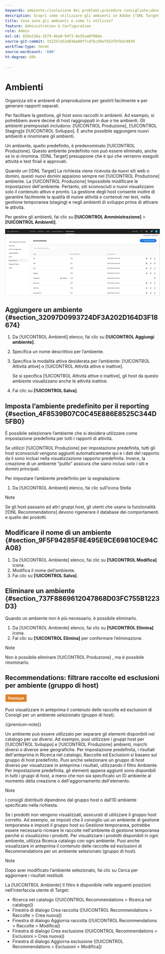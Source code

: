```yaml
---
keywords: ambiente;risoluzione dei problemi;procedure consigliate;ubox;reindirizzamenti;reindirizzamento;whitelist;blacklist;inserii nell'elenco Bloccati;inserire nell'elenco Consentiti
description: Scopri come utilizzare gli ambienti in Adobe [!DNL Target] per organizzare i siti e gli ambienti di preproduzione in modo da semplificare la gestione e la generazione di rapporti separati.
title: Cosa sono gli ambienti e come li utilizzo?
feature: Administration & Configuration
role: Admin
exl-id: 820a116a-15f9-4ba0-94f3-8e35aa0f90da
source-git-commit: 152257a52d836a88ffcd76cd9af5b3fbfbdc0839
workflow-type: tm+mt
source-wordcount: '680'
ht-degree: 60%

---
```


# Ambienti

Organizza siti e ambienti di preproduzione per gestirli facilmente e per generare rapporti separati.

Per facilitare la gestione, gli host sono raccolti in ambienti. Ad esempio, si potrebbero avere decine di host raggruppati in due o tre ambienti. Gli ambienti preimpostati includono: [!UICONTROL Produzione], [!UICONTROL Staging]e [!UICONTROL Sviluppo]. È anche possibile aggiungere nuovi ambienti e rinominare gli ambienti.

Un ambiente, quello predefinito, è predenominato [!UICONTROL Produzione]. Questo ambiente predefinito non può essere eliminato, anche se lo si rinomina. [!DNL Target] presuppone che è qui che verranno eseguiti attività e test finali e approvati.

Quando un [!DNL Target] La richiesta viene ricevuta da nuovi siti web o domini, questi nuovi domini appaiono sempre nel [!UICONTROL Produzione] ambiente. La [!UICONTROL Produzione] Impossibile modificare le impostazioni dell&#39;ambiente. Pertanto, siti sconosciuti o nuovi visualizzano solo il contenuto attivo e pronto. La gestione degli host consente inoltre di garantire facilmente la qualità di nuove attività e contenuti nei test, nella gestione temporanea (staging) e negli ambienti di sviluppo prima di attivare le attività.

Per gestire gli ambienti, fai clic su **[!UICONTROL Amministrazione]** > **[!UICONTROL Ambienti]**.

![Elenco ambienti](/help/main/administrating-target/assets/environments.png)

## Aggiungere un ambiente {#section_32097D0993724DF3A202D164D3F18674}

1. Da [!UICONTROL Ambienti] elenco, fai clic su **[!UICONTROL Aggiungi ambiente]**.
1. Specifica un nome descrittivo per l’ambiente.
1. Specifica la modalità attiva desiderata per l’ambiente: [!UICONTROL Attività attive] o [!UICONTROL Attività attive e inattive].

   Se si specifica [!UICONTROL Attività attive e inattive], gli host da questo ambiente visualizzano anche le attività inattive.

1. Fai clic su **[!UICONTROL Salva]**.

## Imposta l’ambiente predefinito per il reporting {#section_4F8539B07C0C45E886E8525C344D5FB0}

È possibile selezionare l’ambiente che si desidera utilizzare come impostazione predefinita per tutti i rapporti di attività.

Se utilizzi [!UICONTROL Produzione] per impostazione predefinita, tutti gli host sconosciuti vengono aggiunti automaticamente qui e i dati del rapporto da lì sono inclusi nella visualizzazione rapporto predefinita. Invece, la creazione di un ambiente “pulito” assicura che siano inclusi solo i siti e domini principali.

Per impostare l’ambiente predefinito per la segnalazione:

1. Da [!UICONTROL Ambienti] elenco, fai clic sull’icona Stella

>[!NOTE]
>
>Se gli host passano ad altri gruppi host, gli utenti che usano la funzionalità [!DNL Recommendations] devono rigenerare il database dei comportamenti e quello dei prodotti.

## Modificare il nome di un ambiente {#section_9F5F94285F8E495E9CE69810CE94CA08}

1. Da [!UICONTROL Ambiente] elenco, fai clic su **[!UICONTROL Modifica]** icona.
1. Modifica il nome dell’ambiente.
1. Fai clic su **[!UICONTROL Salva]**.

## Eliminare un ambiente {#section_737F8869612047868D03FC755B1223D3}

Quando un ambiente non è più necessario, è possibile eliminarlo.

1. Da [!UICONTROL Ambiente] elenco, fai clic su **[!UICONTROL Elimina]** icona.
1. Fai clic su **[!UICONTROL Elimina]** per confermare l’eliminazione.

>[!NOTE]
>
>Non è possibile eliminare [!UICONTROL Produzione] , ma è possibile rinominarlo.

## Recommendations: filtrare raccolte ed esclusioni per ambiente (gruppo di host)

![Badge Premium](/help/main/assets/premium.png)

Puoi visualizzare in anteprima il contenuto delle raccolte ed esclusioni di Consigli per un ambiente selezionato (gruppo di host).

{{premium-note}}

Un ambiente può essere utilizzato per separare gli elementi disponibili nel catalogo per usi diversi. Ad esempio, puoi utilizzare i gruppi host per [!UICONTROL Sviluppo] e [!UICONTROL Produzione] ambienti, marchi diversi o diverse aree geografiche. Per impostazione predefinita, i risultati dell&#39;anteprima in Ricerca nel catalogo, Raccolte ed Esclusioni si basano sul gruppo di host predefinito. Puoi anche selezionare un gruppo di host diverso per visualizzare in anteprima i risultati, utilizzando il filtro Ambiente. Per impostazione predefinita, gli elementi appena aggiunti sono disponibili in tutti i gruppi di host, a meno che non sia specificato un ID ambiente al momento della creazione o dell&#39;aggiornamento dell&#39;elemento.

>[!NOTE]
>
>I consigli distribuiti dipendono dal gruppo host o dall’ID ambiente specificato nella richiesta.


Se i prodotti non vengono visualizzati, assicurati di utilizzare il gruppo host corretto. Ad esempio, se imposti che il consiglio usi un ambiente di gestione temporanea e imposti il gruppo host su Gestione temporanea, potrebbe essere necessario ricreare le raccolte nell&#39;ambiente di gestione temporanea perché si visualizzino i prodotti. Per visualizzare i prodotti disponibili in ogni ambiente, utilizza Ricerca catalogo con ogni ambiente. Puoi anche visualizzare in anteprima il contenuto delle raccolte ed esclusioni di Recommendations per un ambiente selezionato (gruppo di host).

>[!NOTE]
>Dopo aver modificato l’ambiente selezionato, fai clic su Cerca per aggiornare i risultati restituiti.

La [!UICONTROL Ambiente] Il filtro è disponibile nelle seguenti posizioni nell’interfaccia utente di Target:

* Ricerca nel catalogo ([!UICONTROL Recommendations > Ricerca nel catalogo])
* Finestra di dialogo Crea raccolta ([!UICONTROL Recommendations > Raccolte > Crea nuova])
* Finestra di dialogo Aggiorna raccolta ([!UICONTROL Recommendations > Raccolte > Modifica])
* Finestra di dialogo Crea esclusione ([!UICONTROL Recommendations > Esclusioni > Crea nuova])
* Finestra di dialogo Aggiorna esclusione ([!UICONTROL Recommendations > Esclusioni > Modifica])

